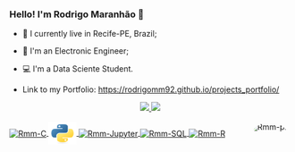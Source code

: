 ### Hello! I'm Rodrigo Maranhão 👋

- 📍 I currently live in Recife-PE, Brazil;
- 👷 I'm an Electronic Engineer;
- 💻 I'm a Data Sciente Student.


- Link to my Portfolio: https://rodrigomm92.github.io/projects_portfolio/

<div align="center">
  <a href="https://github.com/rodrigomm92">
  <img height="120em" src="https://github-readme-stats.vercel.app/api?username=rodrigomm92&show_icons=true&theme=radical&include_all_commits=true&count_private=true"/>
  <img height="120em" src="https://github-readme-stats.vercel.app/api/top-langs/?username=rodrigomm92&layout=compact&langs_count=7&theme=radical"/>
</div>

  <div style="display: inline_block"><br>
  <img align="center" alt="Rmm-C" height="40" width="50" src="https://cdn.jsdelivr.net/gh/devicons/devicon/icons/c/c-original.svg" />
  <img align="center" alt="Rmm-Python" height="40" width="50" src="https://raw.githubusercontent.com/devicons/devicon/master/icons/python/python-original.svg">
  <img align="center" alt="Rmm-Jupyter" height="40" width="50" src="https://cdn.jsdelivr.net/gh/devicons/devicon/icons/jupyter/jupyter-original-wordmark.svg" />
  <img align="center" alt="Rmm-SQL" height="40" width="50" src="https://cdn.jsdelivr.net/gh/devicons/devicon/icons/mysql/mysql-original-wordmark.svg" />
  <img align="center" alt="Rmm-R" height="40" width="50" src="https://cdn.jsdelivr.net/gh/devicons/devicon/icons/r/r-original.svg" />
  <img align="right" alt="Rmm-pic" height="180" style="border-radius:50px;" src="https://c.tenor.com/klWS35ls0ggAAAAC/pink-floyd-dark-side-of-the-moon.gif">
</div>
  
##  
  
<!-- <div> 
 
  ![Snake animation](https://github.com/rodrigomm92/rodrigomm92/blob/output/github-contribution-grid-snake.svg)
 
</div> -->

<!--
**rodrigomm92/rodrigomm92** is a ✨ _special_ ✨ repository because its `README.md` (this file) appears on your GitHub profile.

Here are some ideas to get you started:

- 🔭 I’m currently working on ...
- 🌱 I’m currently learning ...
- 👯 I’m looking to collaborate on ...
- 🤔 I’m looking for help with ...
- 💬 Ask me about ...
- 📫 How to reach me: ...
- 😄 Pronouns: ...
- ⚡ Fun fact: ...
- 🏭 I'm an Industrial Engineer
- 💻 I’m currently learning Data Science
- 📍 Sao Paulo, SP. Brazil.
-->
